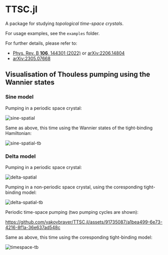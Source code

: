 # TTSC.jl

A package for studying *topological time-space crystals*.

For usage examples, see the `examples` folder.

For further details, please refer to:

* [Phys. Rev. B **106**, 144301 (2022)](https://journals.aps.org/prb/abstract/10.1103/PhysRevB.106.144301) or [arXiv:2206.14804](https://arxiv.org/abs/2206.14804)
* [arXiv:2305.07668](https://arxiv.org/abs/2305.07668)

## Visualisation of Thouless pumping using the Wannier states

### Sine model

Pumping in a periodic space crystal:

![sine-spatial](https://github.com/yakovbraver/TTSC.jl/assets/91735087/c025fe18-59cf-4c06-b863-704e507fe865)

Same as above, this time using the Wannier states of the tight-binding Hamiltonian:

![sine-spatial-tb](https://github.com/yakovbraver/TTSC.jl/assets/91735087/44997377-6e94-4398-8ff2-a4f2b06b63ec)

### Delta model

Pumping in a periodic space crystal:

![delta-spatial](https://github.com/yakovbraver/TTSC.jl/assets/91735087/bc891921-7090-492b-a06e-9dded2538390)

Pumping in a non-periodic space crystal, using the coresponding tight-binding model:

![delta-spatial-tb](https://github.com/yakovbraver/TTSC.jl/assets/91735087/0cafc960-f37b-4d00-ba77-e140e89ab08f)

Periodic time-space pumping (two pumping cycles are shown):

https://github.com/yakovbraver/TTSC.jl/assets/91735087/a1bea499-6e73-4216-8f1a-36e637ad548c

Same as above, this time using the coresponding tight-binding model:

![timespace-tb](https://github.com/yakovbraver/TTSC.jl/assets/91735087/ecf59de8-d3bc-4aae-a71a-7138b67ebd81)
